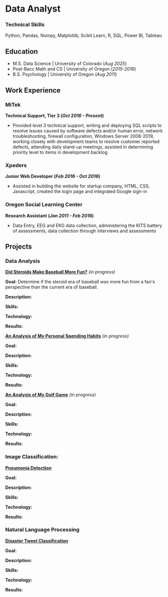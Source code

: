 # Data Analyst

### Technical Skills 
Python, Pandas, Numpy, Matplotlib, Scikit Learn, R, SQL, Power BI, Tableau

## Education
- M.S. Data Science | University of Colorado  (_Aug 2025_)
- Post-Bacc Math and CS | University of Oregon (_2015-2016_)
- B.S. Psychology | University of Oregon (_Aug 2011_)

## Work Experience
### **MiTek**
**Technical Support, Tier 3 (_Oct 2016 - Present_)**
- Provided level 3 technical support, writing and deploying SQL scripts to resolve issues caused by software defects and/or human error, network troubleshooting, firewall configuration, Windows Server 2008-2019, working closely with development teams to resolve customer reported defects, attending daily stand-up meetings, assisted in determining priority level to items in development backlog

### **Xpeders**
**Junior Web Developer (_Feb 2016 - Oct 2016_)**
- Assisted in building the website for startup company, HTML, CSS, Javascript, created the login page and integrated Google sign-in

### **Oregon Social Learning Center**
**Research Assistant (_Jan 2011 - Feb 2016_)**
- Data Entry, EEG and EKG data collection, administering the KITS battery of assessments, data collection through interviews and assessments


## Projects

### Data Analysis

**[Did Steroids Make Baseball More Fun?](https://github.com/joja4479/Do-Steroids-Make-Baseball-More-Fun-)** _(in progress)_

**Goal:**  Determine if the steroid era of baseball was more fun from a fan's perspective than the current era of baseball.

**Description:**

**Skills:**

**Technology:**

**Results:**

**[An Analysis of My Personal Spending Habits](https://github.com/joja4479/spending)** _(in progress)_

**Goal:**  

**Description:**

**Skills:**

**Technology:**

**Results:**

**[An Analysis of My Golf Game](https://github.com/joja4479/GolfGameAnalysis/tree/main)** _(in progress)_

**Goal:**  

**Description:**

**Skills:**

**Technology:**

**Results:**

### Image Classification:

**[Pneumonia Detection](https://github.com/joja4479/Pneumonia-detection)**

**Goal:**  

**Description:**

**Skills:**

**Technology:**

**Results:**

### Natural Language Processing

**[Disaster Tweet Classification](https://github.com/joja4479/NLP-Disaster-Tweets)**

**Goal:**  

**Description:**

**Skills:**

**Technology:**

**Results:**


